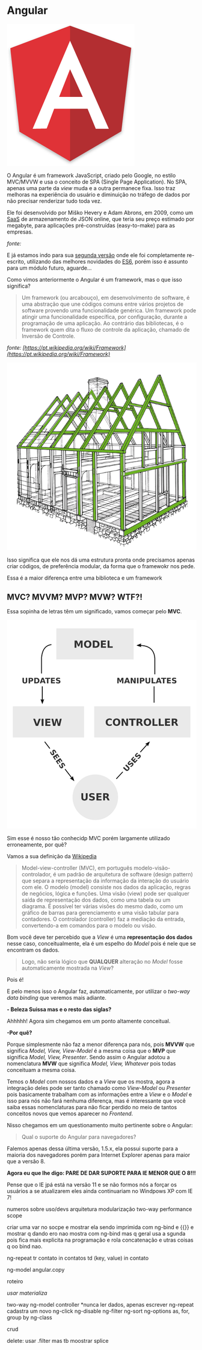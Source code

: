 # Angular

![](./imgs/angularjs-logo.png)

O Angular é um framework JavaScript, criado pelo Google, no estilo MVC/MVVW e usa o conceito de SPA (Single Page Application). No SPA, apenas uma parte da *view* muda e a outra permanece fixa. Isso traz melhoras na experiência do usuário e diminuição no tráfego de dados por não precisar renderizar tudo toda vez.

Ele foi desenvolvido por Miško Hevery e Adam Abrons, em 2009, como um [SaaS](https://pt.wikipedia.org/wiki/Software_como_servi%C3%A7o) de armazenamento de JSON online, que teria seu preço estimado por megabyte, para aplicações pré-construídas (easy-to-make) para as empresas.

*fonte: [](https://pt.wikipedia.org/wiki/AngularJS)*

E já estamos indo para sua [segunda versão](https://angular.io/)  onde ele foi completamente re-escrito, utilizando das melhores novidades do [ES6](http://es6-features.org/), porém isso é assunto para um módulo futuro, aguarde...

Como vimos anteriormente o Angular é um framework, mas o que isso significa?

> Um framework (ou arcabouço), em desenvolvimento de software, é uma abstração que une códigos comuns entre vários projetos de software provendo uma funcionalidade genérica. Um framework pode atingir uma funcionalidade específica, por configuração, durante a programação de uma aplicação. Ao contrário das bibliotecas, é o framework quem dita o fluxo de controle da aplicação, chamado de Inversão de Controle.

*fonte: [https://pt.wikipedia.org/wiki/Framework](https://pt.wikipedia.org/wiki/Framework)*

![](./imgs/framework-structure.png)

Isso significa que ele nos dá uma estrutura pronta onde precisamos apenas criar códigos, de preferência modular, da forma que o framewokr nos pede.

Essa é a maior diferença entre uma biblioteca e um framework

## MVC? MVVM? MVP? MVW? WTF?!

Essa sopinha de letras têm um significado, vamos começar pelo **MVC**.

![](./imgs/mvc.png)

Sim esse é nosso tão conhecidp MVC porém largamente utilizado erroneamente, por quê?

Vamos a sua definição da [Wikipedia](https://pt.wikipedia.org/wiki/MVC)

> Model-view-controller (MVC), em português modelo-visão-controlador, é um padrão de arquitetura de software (design pattern) que separa a representação da informação da interação do usuário com ele. O modelo (model) consiste nos dados da aplicação, regras de negócios, lógica e funções. Uma visão (view) pode ser qualquer saída de representação dos dados, como uma tabela ou um diagrama. É possível ter várias visões do mesmo dado, como um gráfico de barras para gerenciamento e uma visão tabular para contadores. O controlador (controller) faz a mediação da entrada, convertendo-a em comandos para o modelo ou visão. 

Bom você deve ter percebido que a *View* é uma **representação dos dados** nesse caso, conceitualmente, ela é um espelho do *Model* pois é nele que se encontram os dados.

> Logo, não seria lógico que **QUALQUER** alteração no *Model* fosse automaticamente mostrada na *View*?

Pois é!

E pelo menos isso o Angular faz, automaticamente, por utilizar o *two-way data binding* que veremos mais adiante.

**- Beleza Suissa mas e o resto das siglas?**

Ahhhhh! Agora sim chegamos em um ponto altamente conceitual.

**-Por quê?**

Porque simplesmente não faz a menor diferença para nós, pois **MVVW** que significa *Model, View, View-Model* é a mesma coisa que o **MVP** que significa *Model, View, Presenter*. Sendo assim o Angular adotou a nomenclatura **MVW** que significa *Model, View, Whatever* pois todas conceituam a mesma coisa.

Temos o *Model* com nossos dados e a *View* que os mostra, agora a integração deles pode ser tanto chamado como *View-Model* ou *Presenter* pois basicamente trabalham com as informações entre a *View* e o *Model* e isso para nós não fará nenhuma diferença, mas é interessante que você saiba essas nomenclaturas para não ficar perdido no meio de tantos conceitos novos que vemos aparecer no *Frontend*.

Nisso chegamos em um questionamento muito pertinente sobre o Angular:

> Qual o suporte do Angular para navegadores?

Falemos apenas dessa última versão, 1.5.x, ela possui suporte para a maioria dos navegadores porém para Internet Explorer apenas para maior que a versão 8.

**Agora eu que lhe digo: PARE DE DAR SUPORTE PARA IE MENOR QUE O 8!!!**

Pense que o IE jpá está na versão 11 e se não formos nós a forçar os usuários a se atualizarem eles ainda continuariam no Windpows XP com IE 7!


numeros sobre uso/devs
arquitetura
modularização
two-way
performance
scope


criar uma var no socpe e mostrar ela sendo imprimida com ng-bind e {{}} e mostrar q dando ero nao mostra com ng-bind mas q geral usa a sgunda pois fica mais explicita na programação e rola concatenação e utras coisas q oo bind nao.


ng-repeat
tr contato in contatos
  td (key, value) in contato

ng-model
angular.copy


roteiro

*usar materializa*

two-way
ng-model
controller
*nunca ler dados, apenas escrever
ng-repeat
cadastra um novo
ng-click
ng-disable
ng-filter
ng-sort
ng-options
  as, for, group by
ng-class

crud

delete: usar .filter mas tb moostrar splice